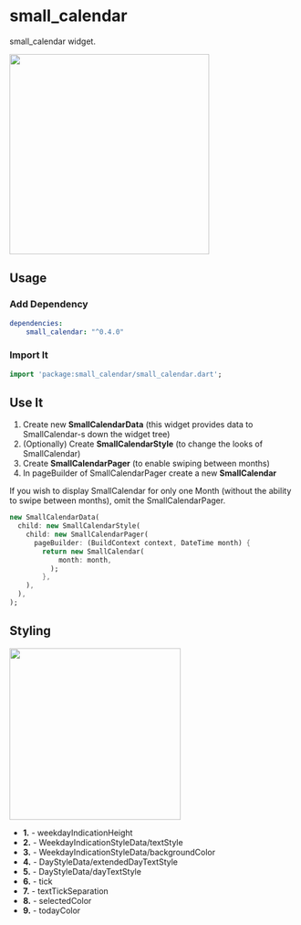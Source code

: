 # small_calendar

small_calendar widget.

<img src="https://raw.githubusercontent.com/ZedTheLed/small_calendar/master/images/Screenshot_1.png" height="350px"/>

## Usage

### Add Dependency

```yaml
dependencies:
    small_calendar: "^0.4.0"
```

### Import It

```dart
import 'package:small_calendar/small_calendar.dart';
```

## Use It

1. Create new **SmallCalendarData** (this widget provides data to SmallCalendar-s down the widget tree)
2. (Optionally) Create **SmallCalendarStyle** (to change the looks of SmallCalendar)
3. Create **SmallCalendarPager** (to enable swiping between months)
4. In pageBuilder of SmallCalendarPager create a new **SmallCalendar**

If you wish to display SmallCalendar for only one Month (without the ability to swipe between months), omit the SmallCalendarPager. 

```dart
new SmallCalendarData(
  child: new SmallCalendarStyle(
    child: new SmallCalendarPager(
      pageBuilder: (BuildContext context, DateTime month) {
        return new SmallCalendar(
            month: month,
          );
        },
    ),
  ),
);
```

## Styling

<img src="https://raw.githubusercontent.com/ZedTheLed/small_calendar/master/images/items_explanation.png" height="300px"/>

* **1.** - weekdayIndicationHeight
* **2.** - WeekdayIndicationStyleData/textStyle
* **3.** - WeekdayIndicationStyleData/backgroundColor
* **4.** - DayStyleData/extendedDayTextStyle
* **5.** - DayStyleData/dayTextStyle
* **6.** - tick
* **7.** - textTickSeparation 
* **8.** - selectedColor
* **9.** - todayColor
